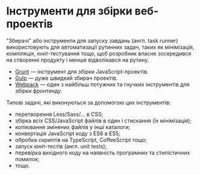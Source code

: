 
# Інструменти для збірки веб-проектів

"Збирачі" або інструменти для запуску завдань (англ. task runner) використовують для автоматизації рутинних задач, таких як мінімізація, компіляція, юніт-тестування тощо, щоб розробник власне зосередився на створенні продукту і менше відволікався на рутину.

* [Grunt](https://gruntjs.com) — інструмент для збірки JavaScript-проектів.
* [Gulp](https://gulpjs.com) — дуже швидкий збирач проектів.
* [Webpack](https://webpack.github.io) — один з найбільш потужних та гнучких інструментів для збірки фронтенду.

Типові задачі, які виконуються за допомогою цих інструментів:

* перетворення Less/Sass/... в CSS;
* збірка всіх CSS/JavaScript файлів в один і стискання (їх мінімізація);
* копіювання змінених файлів у інші каталоги;
* конвертація JavaScript коду з ES6 в ES5;
* обробка скриптів на TypeScript, CoffeeScript тощо;
* запуск юніт-тестів (англ. unit tests);
* перевірка вихідного коду на наявність програмних та стилістичних помилок;
* тощо.



